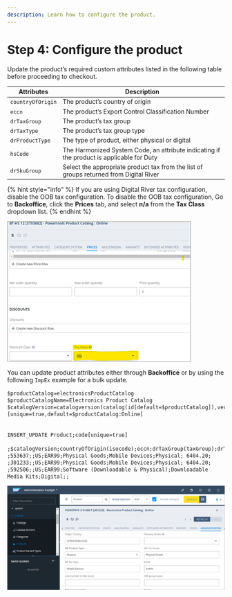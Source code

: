 ```yaml
---
description: Learn how to configure the product.
---
```


# Step 4: Configure the product

Update the product’s required custom attributes listed in the following table before proceeding to checkout.

| Attributes        | Description                                                                               |
| ----------------- | ----------------------------------------------------------------------------------------- |
| `countryOfOrigin` | The product’s country of origin                                                           |
| `eccn`            | The product’s Export Control Classification Number                                        |
| `drTaxGroup`      | The product’s tax group                                                                   |
| `drTaxType`       | The product’s tax group type                                                              |
| `drProductType`   | The type of product, either physical or digital                                           |
| `hsCode`          | The Harmonized System Code, an attribute indicating if the product is applicable for Duty |
| `drSkuGroup`      | Select the appropriate product tax from the list of groups returned from Digital River    |

{% hint style="info" %}
If you are using Digital River tax configuration, disable the OOB tax configuration. To disable the OOB tax configuration, Go to **Backoffice**, click the **Prices** tab, and select **n/a** from the **Tax Class** dropdown list.
{% endhint %}

![](../.gitbook/assets/Backoffice.png)

You can update product attributes either through **Backoffice** or by using the following `ImpEx` example for a bulk update.

```
$productCatalog=electronicsProductCatalog
$productCatalogName=Electronics Product Catalog
$catalogVersion=catalogversion(catalog(id[default=$productCatalog]),version[default='Online'])[unique=true,default=$productCatalog:Online]


INSERT_UPDATE Product;code[unique=true]	
    ;$catalogVersion;countryOfOrigin(isocode);eccn;drTaxGroup(taxGroup);drTaxType(drTaxType);drProductType(code);hsCode;drSkuGroup;
;553637;;US;EAR99;Physical Goods;Mobile Devices;Physical; 6404.20;
;301233;;US;EAR99;Physical Goods;Mobile Devices;Physical; 6404.20;
;592506;;US;EAR99;Software (Downloadable & Physical);Downloadable Media Kits;Digital;;
```

![](../.gitbook/assets/6videotape3.png)
